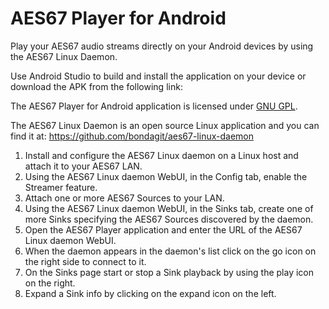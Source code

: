 # AES67 Player for Android

Play your AES67 audio streams directly on your Android devices by using the AES67 Linux Daemon.

Use Android Studio to build and install the application on your device or download the APK from the following link:

The AES67 Player for Android application is licensed under [GNU GPL](https://www.gnu.org/licenses/gpl-3.0.en.html).

The AES67 Linux Daemon is an open source Linux application and you can find  it at: https://github.com/bondagit/aes67-linux-daemon

1. Install and configure the AES67 Linux daemon on a Linux host and attach it to your AES67 LAN.
2. Using the AES67 Linux daemon WebUI, in the Config tab, enable the Streamer feature.
3. Attach one or more AES67 Sources to your LAN.
4. Using the AES67 Linux daemon WebUI, in the Sinks tab, create one of more Sinks specifying the AES67 Sources discovered by the daemon.
5. Open the AES67 Player application and enter the URL of the AES67 Linux daemon WebUI.
6. When the daemon appears in the daemon's list click on the go icon on the right side to connect to it.
7. On the Sinks page start or stop a Sink playback by using the play icon on the right.
8. Expand a Sink info by clicking on the expand icon on the left.
